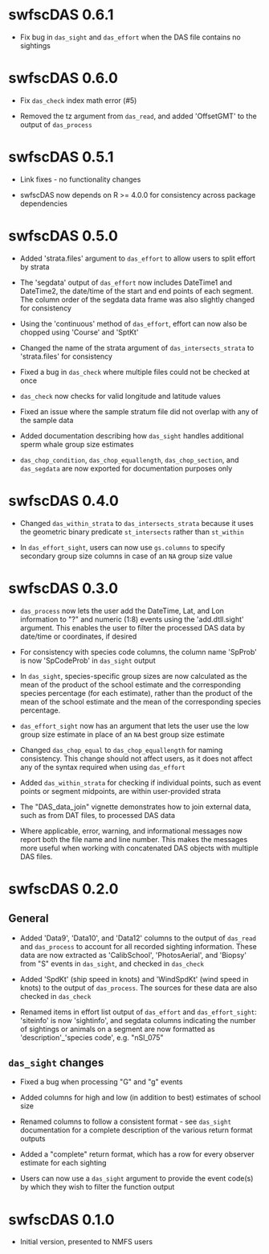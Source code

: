 # swfscDAS 0.6.1

* Fix bug in `das_sight` and `das_effort` when the DAS file contains no sightings


# swfscDAS 0.6.0

* Fix `das_check` index math error (#5)

* Removed the tz argument from `das_read`, and added 'OffsetGMT' to the output of `das_process`


# swfscDAS 0.5.1

* Link fixes - no functionality changes

* swfscDAS now depends on R >= 4.0.0 for consistency across package dependencies


# swfscDAS 0.5.0 

* Added 'strata.files' argument to `das_effort` to allow users to split effort by strata

* The 'segdata' output of `das_effort` now includes DateTime1 and DateTime2, the date/time of the start and end points of each segment. The column order of the segdata data frame was also slightly changed for consistency

* Using the 'continuous' method of `das_effort`, effort can now also be chopped using 'Course' and 'SptKt'

* Changed the name of the strata argument of `das_intersects_strata` to 'strata.files' for consistency

* Fixed a bug in `das_check` where multiple files could not be checked at once

* `das_check` now checks for valid longitude and latitude values

* Fixed an issue where the sample stratum file did not overlap with any of the sample data

* Added documentation describing how `das_sight` handles additional sperm whale group size estimates

* `das_chop_condition`, `das_chop_equallength`, `das_chop_section`, and `das_segdata` are now exported for documentation purposes only


# swfscDAS 0.4.0

* Changed `das_within_strata` to `das_intersects_strata` because it uses the geometric binary predicate `st_intersects` rather than `st_within`

* In `das_effort_sight`, users can now use `gs.columns` to specify secondary group size columns in case of an `NA` group size value


# swfscDAS 0.3.0

* `das_process` now lets the user add the DateTime, Lat, and Lon information to "?" and numeric (1:8) events using the 'add.dtll.sight' argument. This enables the user to filter the processed DAS data by date/time or coordinates, if desired

* For consistency with species code columns, the column name 'SpProb' is now 'SpCodeProb' in `das_sight` output

* In `das_sight`, species-specific group sizes are now calculated as the mean of the product of the school estimate and the corresponding species percentage (for each estimate), rather than the product of the mean of the school estimate and the mean of the corresponding species percentage.

* `das_effort_sight` now has an argument that lets the user use the low group size estimate in place of an `NA` best group size estimate 

* Changed `das_chop_equal` to `das_chop_equallength` for naming consistency. This change should not affect users, as it does not affect any of the syntax required when using `das_effort`

* Added `das_within_strata` for checking if individual points, such as event points or segment midpoints, are within user-provided strata

* The "DAS_data_join" vignette demonstrates how to join external data, such as from DAT files, to processed DAS data

* Where applicable, error, warning, and informational messages now report both the file name and line number. This makes the messages more useful when working with concatenated DAS objects with multiple DAS files.


# swfscDAS 0.2.0

## General 

* Added 'Data9', 'Data10', and 'Data12' columns to the output of `das_read` and `das_process` to account for all recorded sighting information. These data are now extracted as 'CalibSchool', 'PhotosAerial', and 'Biopsy' from "S" events in `das_sight`, and checked in `das_check`

* Added 'SpdKt' (ship speed in knots) and 'WindSpdKt' (wind speed in knots) to the output of `das_process`. The sources for these data are also checked in `das_check`

* Renamed items in effort list output of `das_effort` and `das_effort_sight`: 'siteinfo' is now 'sightinfo', and segdata columns indicating the number of sightings or animals on a segment are now formatted as 'description'_'species code', e.g. "nSI_075"

## `das_sight` changes

* Fixed a bug when processing "G" and "g" events

* Added columns for high and low (in addition to best) estimates of school size

* Renamed columns to follow a consistent format - see `das_sight` documentation for a complete description of the various return format outputs

* Added a "complete" return format, which has a row for every observer estimate for each sighting

* Users can now use a `das_sight` argument to provide the event code(s) by which they wish to filter the function output


# swfscDAS 0.1.0

* Initial version, presented to NMFS users
